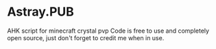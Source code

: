 # Astray.PUB
AHK script for minecraft crystal pvp
Code is free to use and completely open source, just don't forget to credit me when in use.
